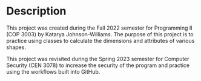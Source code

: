 # Description
This project was created during the Fall 2022 semester for Programming II (COP 3003) by 
Katarya Johnson-Williams. The purpose of this project is to practice using classes to 
calculate the dimensions and attributes of various shapes.

This project was revisited during the Spring 2023 semester for Computer Security (CEN 3078) 
to increase the security of the program and practice using the workflows built into GitHub. 
